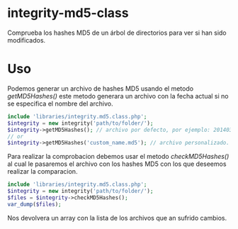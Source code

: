 integrity-md5-class
===================

Comprueba los hashes MD5 de un árbol de directorios para ver si han sido modificados.

Uso
===

Podemos generar un archivo de hashes MD5 usando el metodo *getMD5Hashes()* este metodo generara un archivo con la fecha actual si no se especifica el nombre del archivo.

```php
include 'libraries/integrity.md5.class.php';
$integrity = new integrity('path/to/folder/');
$integrity->getMD5Hashes(); // archivo por defecto, por ejemplo: 20140316151603.md5
// or
$integrity->getMD5Hashes('custom_name.md5'); // archivo personalizado.
```

Para realizar la comprobacion debemos usar el metodo *checkMD5Hashes()* al cual le pasaremos el archivo con los hashes MD5 con los que deseemos realizar la comparacion.

```php
include 'libraries/integrity.md5.class.php';
$integrity = new integrity('path/to/folder/');
$files = $integrity->checkMD5Hashes();
var_dump($files);
```
Nos devolvera un array con la lista de los archivos que an sufrido cambios.

